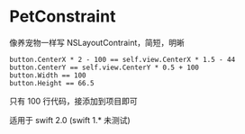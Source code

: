 # PetConstraint

像养宠物一样写 NSLayoutContraint，简短，明晰

```
button.CenterX * 2 - 100 == self.view.CenterX * 1.5 - 44
button.CenterY == self.view.CenterY * 0.5 + 100        
button.Width == 100
button.Height == 66.5
```

只有 100 行代码，接添加到项目即可

适用于 swift 2.0 (swift 1.* 未测试)

